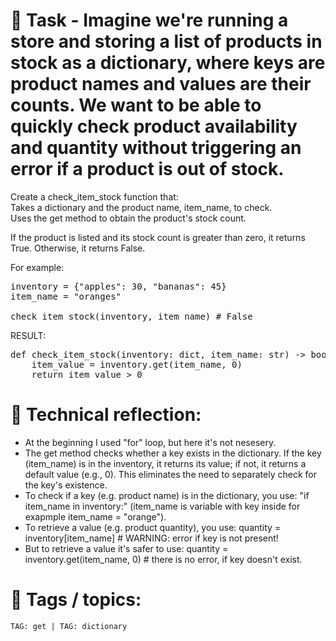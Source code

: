 # 📝 Task - Imagine we're running a store and storing a list of products in stock as a dictionary, where keys are product names and values ​​are their counts. We want to be able to quickly check product availability and quantity without triggering an error if a product is out of stock.  
  
Create a check_item_stock function that:  
Takes a dictionary and the product name, item_name, to check.  
Uses the get method to obtain the product's stock count.  
  
If the product is listed and its stock count is greater than zero, it returns True. Otherwise, it returns False.  
  
For example:  
<pre>
inventory = {"apples": 30, "bananas": 45}
item_name = "oranges"

check_item_stock(inventory, item_name) # False
</pre>  
RESULT:  
<pre>
def check_item_stock(inventory: dict, item_name: str) -> bool:
    item_value = inventory.get(item_name, 0)
    return item_value > 0
</pre>
# 💭 Technical reflection: 
- At the beginning I used "for" loop, but here it's not nesesery.  
- The get method checks whether a key exists in the dictionary. If the key (item_name) is in the inventory, it returns its value; if not, it returns a default value (e.g., 0). This eliminates the need to separately check for the key's existence.  
- To check if a key (e.g. product name) is in the dictionary, you use: "if item_name in inventory:" (item_name is variable with key inside for exapmple item_name = "orange").  
- To retrieve a value (e.g. product quantity), you use: quantity = inventory[item_name] # WARNING: error if key is not present!  
- But to retrieve a value it's safer to use: quantity = inventory.get(item_name, 0)  # there is no error, if key doesn't exist.
 

# 🔖 Tags / topics:
`TAG: get | TAG: dictionary`  
